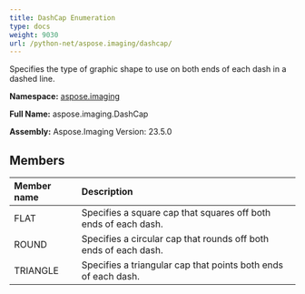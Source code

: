 ```yaml
---
title: DashCap Enumeration
type: docs
weight: 9030
url: /python-net/aspose.imaging/dashcap/
---
```


Specifies the type of graphic shape to use on both ends of each dash in a dashed line.

**Namespace:** [aspose.imaging](/imaging/python-net/aspose.imaging/)

**Full Name:** aspose.imaging.DashCap

**Assembly:**  Aspose.Imaging Version: 23.5.0

## **Members**
|**Member name**|**Description**|
| :- | :- |
|FLAT|Specifies a square cap that squares off both ends of each dash.|
|ROUND|Specifies a circular cap that rounds off both ends of each dash.|
|TRIANGLE|Specifies a triangular cap that points both ends of each dash.|

